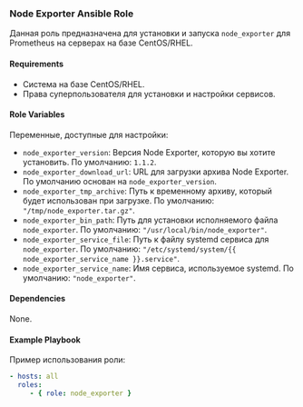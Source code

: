### Node Exporter Ansible Role

Данная роль предназначена для установки и запуска `node_exporter` для Prometheus на серверах на базе CentOS/RHEL.

#### Requirements

- Система на базе CentOS/RHEL.
- Права суперпользователя для установки и настройки сервисов.

#### Role Variables

Переменные, доступные для настройки:

- `node_exporter_version`: Версия Node Exporter, которую вы хотите установить. По умолчанию: `1.1.2`.
- `node_exporter_download_url`: URL для загрузки архива Node Exporter. По умолчанию основан на `node_exporter_version`.
- `node_exporter_tmp_archive`: Путь к временному архиву, который будет использован при загрузке. По умолчанию: `"/tmp/node_exporter.tar.gz"`.
- `node_exporter_bin_path`: Путь для установки исполняемого файла `node_exporter`. По умолчанию: `"/usr/local/bin/node_exporter"`.
- `node_exporter_service_file`: Путь к файлу systemd сервиса для `node_exporter`. По умолчанию: `"/etc/systemd/system/{{ node_exporter_service_name }}.service"`.
- `node_exporter_service_name`: Имя сервиса, используемое systemd. По умолчанию: `"node_exporter"`.

#### Dependencies

None.

#### Example Playbook

Пример использования роли:

```yaml
- hosts: all
  roles:
     - { role: node_exporter }
